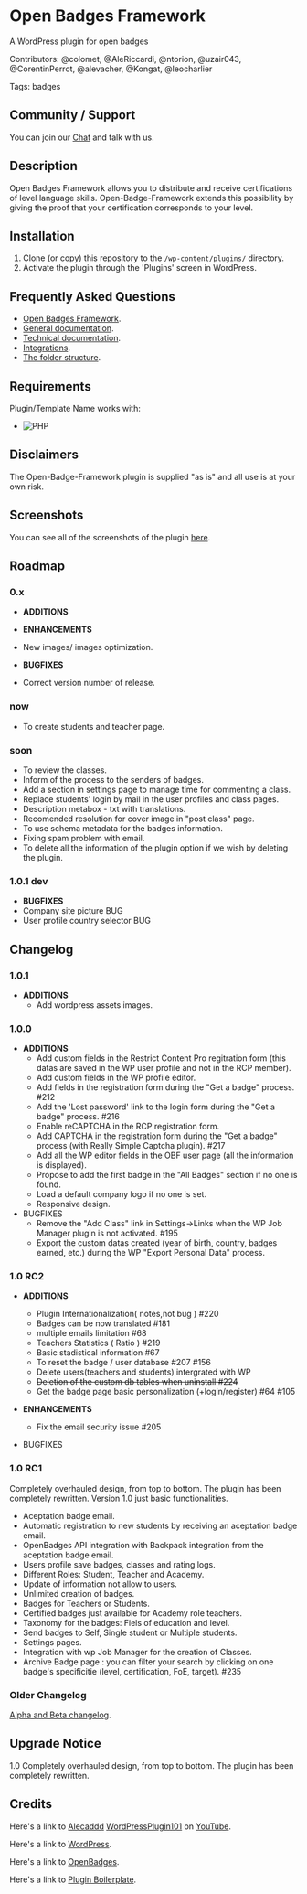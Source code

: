 # Open Badges Framework
A WordPress plugin for open badges

Contributors: @colomet, @AleRiccardi, @ntorion, @uzair043, @CorentinPerrot, @alevacher, @Kongat, @leocharlier

Tags: badges

## Community / Support

You can join our [Chat](https://gitter.im/my-language-skills/open-badges-framework "chat" ) and talk with us.


## Description

Open Badges Framework allows you to distribute and receive certifications of level language skills.
Open-Badge-Framework extends this possibility by giving the proof that your certification corresponds to your level.

## Installation

1. Clone (or copy) this repository to the `/wp-content/plugins/` directory.
1. Activate the plugin through the 'Plugins' screen in WordPress.

## Frequently Asked Questions

* [Open Badges Framework](doc/open-badges-framework.md).
* [General documentation](doc/documentation-general.md).
* [Technical documentation](doc/documentation-technical.md).
* [Integrations](doc/documentation-integrations.md).
* [The folder structure](doc/folder-structure.md).

## Requirements

Plugin/Template Name works with:

 * ![PHP](https://img.shields.io/badge/PHP-7.X-blue.svg)

## Disclaimers

The Open-Badge-Framework plugin is supplied "as is" and all use is at your own risk.

## Screenshots

You can see all of the screenshots of the plugin [here](doc/screenshots.md "screenshots").

## Roadmap

### 0.x

 * **ADDITIONS**

 * **ENHANCEMENTS**
  * New images/ images optimization.

 * **BUGFIXES**
  * Correct version number of release.

### now
 * To create students and teacher page.

### soon
 * To review the classes.
 * Inform of the process to the senders of badges.
 * Add a section in settings page to manage time for commenting a class.
 * Replace students' login by mail in the user profiles and class pages.
 * Description metabox - txt with translations.
 * Recomended resolution for cover image in "post class" page.
 * To use schema metadata for the badges information.
 * Fixing spam problem with email.
 * To delete all the information of the plugin option if we wish by deleting the plugin.

### 1.0.1 dev
 * **BUGFIXES**
  * Company site picture BUG
  * User profile country selector BUG


## Changelog

### 1.0.1

* **ADDITIONS**
	* Add wordpress assets images.

### 1.0.0

* **ADDITIONS**
	* Add custom fields in the Restrict Content Pro regitration form (this datas are saved in the WP user profile and not in the RCP member).
	* Add custom fields in the WP profile editor.
	* Add fields in the registration form during the "Get a badge" process. #212
	* Add the 'Lost password' link to the login form during the "Get a badge" process. #216
	* Enable reCAPTCHA in the RCP registration form.
	* Add CAPTCHA in the registration form during the "Get a badge" process (with Really Simple Captcha plugin). #217
	* Add all the WP editor fields in the OBF user page (all the information is displayed).
	* Propose to add the first badge in the "All Badges" section if no one is found.
	* Load a default company logo if no one is set.
	* Responsive design.
* BUGFIXES
	* Remove the "Add Class" link in Settings->Links when the WP Job Manager plugin is not activated. #195
	* Export the custom datas created (year of birth, country, badges earned, etc.) during the WP "Export Personal Data" process.

### 1.0 RC2

* **ADDITIONS**

  * Plugin Internationalization( notes,not bug ) #220
  * Badges can be now translated #181
  * multiple emails limitation #68
  * Teachers Statistics ( Ratio ) #219
  * Basic stadistical information #67
  * To reset the badge / user database #207 #156
  * Delete users(teachers and students) intergrated with WP
  * ~~Deletion of the custom db tables when uninstall #224~~
  * Get the badge page basic personalization (+login/register) #64 #105

* **ENHANCEMENTS**
 	* Fix the email security issue #205


* BUGFIXES

### 1.0 RC1

Completely overhauled design, from top to bottom. The plugin has been completely rewritten. Version 1.0 just basic functionalities.
* Aceptation badge email.
* Automatic registration to new students by receiving an aceptation badge email.
* OpenBadges API integration with Backpack integration from the aceptation badge email.
* Users profile save badges, classes and rating logs.
* Different Roles: Student, Teacher and Academy.
* Update of information not allow to users.
* Unlimited creation of badges.
* Badges for Teachers or Students.
* Certified badges just available for Academy role teachers.
* Taxonomy for the badges: Fiels of education and level.
* Send badges to Self, Single student or Multiple students.
* Settings pages.
* Integration with wp Job Manager for the creation of Classes.
* Archive Badge page : you can filter your search by clicking on one badge's specificitie (level, certification, FoE, target). #235

### Older Changelog

[Alpha and Beta changelog](doc/changelog-beta.md).

## Upgrade Notice

1.0 Completely overhauled design, from top to bottom. The plugin has been completely rewritten.


## Credits
Here's a link to [Alecaddd](http://www.alecaddd.com/) [WordPressPlugin101](https://github.com/Alecaddd/WordPressPlugin101) on [YouTube](https://www.youtube.com/playlist?list=PLriKzYyLb28kR_CPMz8uierDWC2y3znI2).

Here's a link to [WordPress](http://wordpress.org/ "Your favorite software").

Here's a link to [OpenBadges](http://openbadges.org/ "Mozilla Open Badges official site").

Here's a link to [Plugin Boilerplate](http://wppb.io/ "Uses the WordPress Plugin Boilerplate").
